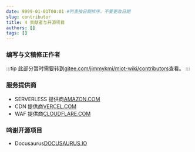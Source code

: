```yaml
---
date: 9999-01-01T00:01 #列表按日期排序，不要更改日期
slug: contributor
title: 4 贡献者与开源项目
authors: []
tags: []
---
```


### 编写与文稿修正作者
:::tip
此部分暂时需要转到[gitee.com/jimmykmi/miot-wiki/contributors](https://gitee.com/jimmykmi/miot-wiki/contributors)查看。
:::

[//]: # (<iframe src="/contributor"></iframe>)

### 服务提供商
- SERVERLESS 提供商[AMAZON.COM](https://vercel.com/)
- CDN 提供商[VERCEL.COM](https://vercel.com/)
- WAF 提供商[CLOUDFLARE.COM](https://www.cloudflare.com/)

### 鸣谢开源项目
- Docusaurus[DOCUSAURUS.IO](https://docusaurus.io/)

<!-- :::tip -->

<!-- Use the power of React to create interactive blog posts. -->

<!-- ```js -->
<!-- <button onClick={() => alert('button clicked!')}>Click me!</button> -->
<!-- ``` -->

<!-- <button onClick={() => alert('button clicked!')}>Click me!</button> -->

<!-- ::: -->
